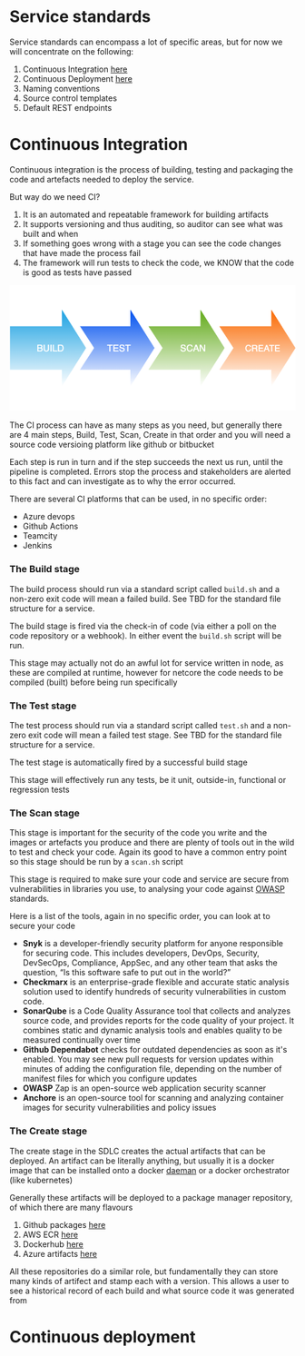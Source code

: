 # Service standards

Service standards can encompass a lot of specific areas, but for now we will concentrate
on the following:
1. Continuous Integration [here](#continuous-integration)
2. Continuous Deployment [here](#continuous-deployment)
3. Naming conventions
4. Source control templates 
5. Default REST endpoints

# Continuous Integration

Continuous integration is the process of building, testing and packaging the code
and artefacts needed to deploy the service.

But way do we need CI?

1. It is an automated and repeatable framework for building artifacts 
2. It supports versioning and thus auditing, so auditor can see what was built and when
3. If something goes wrong with a stage you can see the code changes that have
made the process fail
4. The framework will run tests to check the code, we KNOW that the code is good as tests have passed

![CI process](../../../assets/CI.png)

The CI process can have as many steps as you need, but generally there are 4
main steps, Build, Test, Scan, Create in that order and you will need a source code versioing
platform like github or bitbucket

Each step is run in turn and if the step succeeds the next us run, until the pipeline
is completed. Errors stop the process and stakeholders are alerted to this fact and
can investigate as to why the error occurred.

There are several CI platforms that can be used, in no specific order:
- Azure devops
- Github Actions
- Teamcity
- Jenkins

### The Build stage

The build process should run via a standard script called `build.sh` and a non-zero exit code
will mean a failed build. See TBD for the standard file structure for a service.

The build stage is fired via the check-in of code (via either a poll on the code
repository or a webhook). In either event the `build.sh` script will be run.

This stage may actually not do an awful lot for service written in node, as these are compiled 
at runtime, however for netcore the code needs to be compiled (built) before being run specifically

### The Test stage

The test process should run via a standard script called `test.sh` and a non-zero exit code
will mean a failed test stage. See TBD for the standard file structure for a service.

The test stage is automatically fired by a successful build stage

This stage will effectively run any tests, be it unit, outside-in, functional or regression tests

### The Scan stage

This stage is important for the security of the code you write and the images or artefacts you produce
and there are plenty of tools out in the wild to test and check your code.
Again its good to have a common entry point so this stage should be run by a `scan.sh` script

This stage is required to make sure your code and service are secure from vulnerabilities
in libraries you use, to analysing your code against [OWASP](https://owasp.org/www-project-top-ten/) standards. 

Here is a list of the tools, again in no specific order, you can look at to secure your code

- **Snyk** is a developer-friendly security platform for anyone responsible for securing code. This includes developers, DevOps, Security, DevSecOps, Compliance, AppSec, and any other team that asks the question, “Is this software safe to put out in the world?”
- **Checkmarx** is an enterprise-grade flexible and accurate static analysis solution used to identify hundreds of security vulnerabilities in custom code.
- **SonarQube** is a Code Quality Assurance tool that collects and analyzes source code, and provides reports for the code quality of your project. It combines static and dynamic analysis tools and enables quality to be measured continually over time
- **Github Dependabot** checks for outdated dependencies as soon as it's enabled. You may see new pull requests for version updates within minutes of adding the configuration file, depending on the number of manifest files for which you configure updates
- **OWASP** Zap is an open-source web application security scanner
- **Anchore** is an open-source tool for scanning and analyzing container images for security vulnerabilities and policy issues

### The Create stage

The create stage in the SDLC creates the actual artifacts that can be deployed. An 
artifact can be literally anything, but usually it is a docker image that can be 
installed onto a docker [daeman](https://dockerlabs.collabnix.com/beginners/components/daemon/#:~:text=The%20Docker%20daemon%20is%20a,on%20MacOS%20and%20Windows%20too.) or a docker orchestrator (like kubernetes)

Generally these artifacts will be deployed to a package manager repository, of which there are many flavours

1. Github packages [here](https://github.com/features/packages)
2. AWS ECR [here](https://aws.amazon.com/ecr/)
3. Dockerhub [here](https://hub.docker.com/)
4. Azure artifacts [here](https://azure.microsoft.com/en-us/services/devops/artifacts/)

All these repositories do a similar role, but fundamentally they can store many kinds of artifect and stamp each with
a version. This allows a user to see a historical record of each build and what source
code it was generated from

# Continuous deployment

